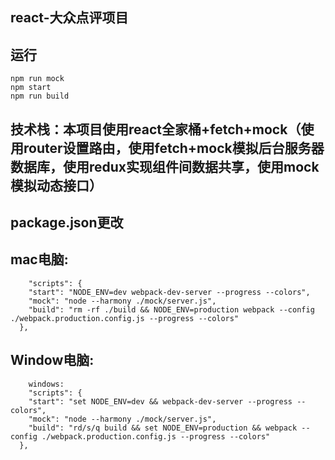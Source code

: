 ## react-大众点评项目
## 运行
```
npm run mock 
npm start 
npm run build 
```


## 技术栈：本项目使用react全家桶+fetch+mock（使用router设置路由，使用fetch+mock模拟后台服务器数据库，使用redux实现组件间数据共享，使用mock模拟动态接口）
    

## package.json更改
## mac电脑:
```
	"scripts": {
    "start": "NODE_ENV=dev webpack-dev-server --progress --colors",
    "mock": "node --harmony ./mock/server.js",
    "build": "rm -rf ./build && NODE_ENV=production webpack --config ./webpack.production.config.js --progress --colors"
  },
  ```
## Window电脑:
```
  	windows:
  	"scripts": {
    "start": "set NODE_ENV=dev && webpack-dev-server --progress --colors",
    "mock": "node --harmony ./mock/server.js",
    "build": "rd/s/q build && set NODE_ENV=production && webpack --config ./webpack.production.config.js --progress --colors"
  },
```
